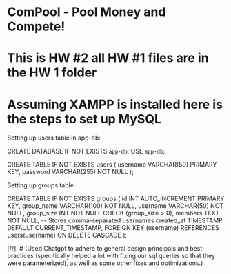 # ComPool - Pool Money and Compete!

# This is HW #2 all HW #1 files are in the HW 1 folder

# Assuming XAMPP is installed here is the steps to set up MySQL

Setting up users table in app-db:

CREATE DATABASE IF NOT EXISTS `app-db`;
USE `app-db`;

CREATE TABLE IF NOT EXISTS users (
    username VARCHAR(50) PRIMARY KEY,
    password VARCHAR(255) NOT NULL
);

Setting up groups table

CREATE TABLE IF NOT EXISTS groups (
    id INT AUTO_INCREMENT PRIMARY KEY,
    group_name VARCHAR(100) NOT NULL,
    username VARCHAR(50) NOT NULL,
    group_size INT NOT NULL CHECK (group_size > 0), 
    members TEXT NOT NULL,  -- Stores comma-separated usernames
    created_at TIMESTAMP DEFAULT CURRENT_TIMESTAMP,
    FOREIGN KEY (username) REFERENCES users(username) ON DELETE CASCADE
);



[//]: # (Used Chatgpt to adhere to general design principals and best practices (specifically helped a lot with fixing our sql queries so that they were parameterized), as well as some other fixes and optimizations.)